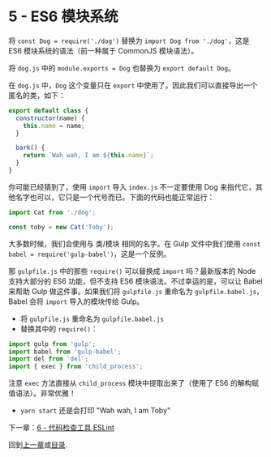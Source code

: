 # 5 - ES6 模块系统

将 `const Dog = require('./dog')` 替换为 `import Dog from './dog'`，这是 ES6 模块系统的语法（前一种属于 CommonJS 模块语法）。

将 `dog.js` 中的  `module.exports = Dog` 也替换为 `export default Dog`。

在 `dog.js` 中，`Dog` 这个变量只在 `export` 中使用了。因此我们可以直接导出一个匿名的类，如下：

```javascript
export default class {
  constructor(name) {
    this.name = name;
  }

  bark() {
    return `Wah wah, I am ${this.name}`;
  }
}
```

你可能已经猜到了，使用 `import`  导入 `index.js` 不一定要使用 Dog 来指代它，其他名字也可以，它只是一个代号而已。下面的代码也能正常运行：

```javascript
import Cat from './dog';

const toby = new Cat('Toby');
```
大多数时候，我们会使用与 类/模块 相同的名字。在 Gulp 文件中我们使用 `const babel = require('gulp-babel')`，这是一个反例。

那 `gulpfile.js` 中的那些 `require()` 可以替换成 `import` 吗？最新版本的 Node 支持大部分的 ES6 功能，但不支持 ES6 模块语法。不过幸运的是，可以让 Babel 来帮助 Gulp 做这件事。如果我们将 `gulpfile.js` 重命名为 `gulpfile.babel.js`，Babel 会将 `import` 导入的模块传给 Gulp。

- 将 `gulpfile.js` 重命名为 `gulpfile.babel.js`
- 替换其中的 `require()`：

```javascript
import gulp from 'gulp';
import babel from 'gulp-babel';
import del from 'del';
import { exec } from 'child_process';
```

注意 `exec` 方法直接从 `child_process` 模块中提取出来了（使用了 ES6 的解构赋值语法）。非常优雅！

- `yarn start` 还是会打印 "Wah wah, I am Toby"

下一章：[6 - 代码检查工具 ESLint](/tutorial/6-eslint)

回到[上一章](/tutorial/4-es6-syntax-class)或[目录](https://github.com/pd4d10/js-stack-from-scratch).
